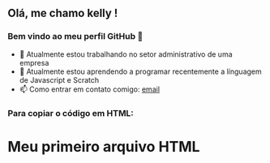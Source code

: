 ## Olá, me chamo kelly ! 
### Bem vindo ao meu perfil GitHub 👋
- 🔭 Atualmente estou trabalhando no setor administrativo de uma empresa 
- 🌱 Atualmente estou aprendendo a programar recentemente a línguagem de Javascript e Scratch
- 📫 Como entrar em contato comigo: [email](kellykbs1303@gmail.com)

### Para copiar o código em HTML:
<html>
  <h1>Meu primeiro arquivo HTML</h1>
<html>
